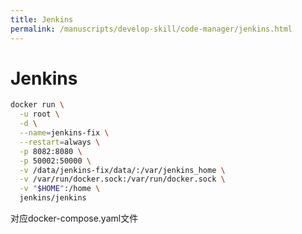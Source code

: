 ```yaml
---
title: Jenkins
permalink: /manuscripts/develop-skill/code-manager/jenkins.html
---
```


# Jenkins

```bash
docker run \
  -u root \
  -d \
  --name=jenkins-fix \
  --restart=always \
  -p 8082:8080 \
  -p 50002:50000 \
  -v /data/jenkins-fix/data/:/var/jenkins_home \
  -v /var/run/docker.sock:/var/run/docker.sock \
  -v "$HOME":/home \
  jenkins/jenkins
```

对应docker-compose.yaml文件
